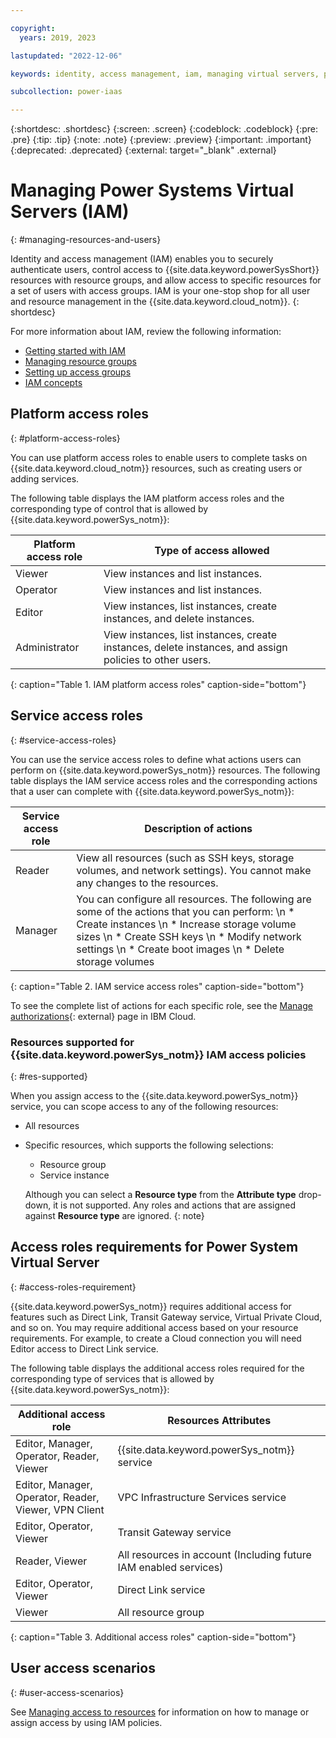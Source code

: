 ```yaml
---

copyright:
  years: 2019, 2023

lastupdated: "2022-12-06"

keywords: identity, access management, iam, managing virtual servers, platform access roles, user access scenarios

subcollection: power-iaas

---
```



{:shortdesc: .shortdesc}
{:screen: .screen}
{:codeblock: .codeblock}
{:pre: .pre}
{:tip: .tip}
{:note: .note}
{:preview: .preview}
{:important: .important}
{:deprecated: .deprecated}
{:external: target="_blank" .external}

# Managing Power Systems Virtual Servers (IAM)
{: #managing-resources-and-users}

Identity and access management (IAM) enables you to securely authenticate users, control access to {{site.data.keyword.powerSysShort}} resources with resource groups, and allow access to specific resources for a set of users with access groups. IAM is your one-stop shop for all user and resource management in the {{site.data.keyword.cloud_notm}}.
{: shortdesc}

For more information about IAM, review the following information:

- [Getting started with IAM](/docs/account?topic=account-access-getstarted)
- [Managing resource groups](/docs/account?topic=account-rgs)
- [Setting up access groups](/docs/account?topic=account-groups)
- [IAM concepts](/docs/account?topic=account-iamoverview)

## Platform access roles
{: #platform-access-roles}

You can use platform access roles to enable users to complete tasks on {{site.data.keyword.cloud_notm}} resources, such as creating users or adding services.

The following table displays the IAM platform access roles and the corresponding type of control that is allowed by {{site.data.keyword.powerSys_notm}}:

| Platform access role | Type of access allowed                                                                                  |
| -------------------- | ------------------------------------------------------------------------------------------------------- |
| Viewer               | View instances and list instances.                                                                      |
| Operator             | View instances and list instances.                                                                      |
| Editor               | View instances, list instances, create instances, and delete instances.                                 |
| Administrator        | View instances, list instances, create instances, delete instances, and assign policies to other users. |
{: caption="Table 1. IAM platform access roles" caption-side="bottom"}

## Service access roles
{: #service-access-roles}

You can use the service access roles to define what actions users can perform on {{site.data.keyword.powerSys_notm}} resources. The following table displays the IAM service access roles and the corresponding actions that a user can complete with {{site.data.keyword.powerSys_notm}}:

| Service access role | Description of actions |
|-----------|-------------------------|
| Reader | View all resources (such as SSH keys, storage volumes, and network settings). You cannot make any changes to the resources. |
| Manager | You can configure all resources. The following are some of the actions that you can perform: \n * Create instances \n * Increase storage volume sizes \n * Create SSH keys \n * Modify network settings \n * Create boot images \n * Delete storage volumes |
{: caption="Table 2. IAM service access roles" caption-side="bottom"}

To see the complete list of actions for each specific role, see the [Manage authorizations](https://cloud.ibm.com/iam/authorizations){: external} page in IBM Cloud.

### Resources supported for {{site.data.keyword.powerSys_notm}} IAM access policies
{: #res-supported}

When you assign access to the {{site.data.keyword.powerSys_notm}} service, you can scope access to any of the following resources:
- All resources
- Specific resources, which supports the following selections:
  - Resource group
  - Service instance
  
  Although you can select a **Resource type** from the **Attribute type** drop-down, it is not supported. Any roles and actions that are assigned against **Resource type** are ignored.
  {: note}


## Access roles requirements for Power System Virtual Server
{: #access-roles-requirement}

{{site.data.keyword.powerSys_notm}} requires additional access for features such as Direct Link, Transit Gateway service, Virtual Private Cloud, and so on. You may require additional access based on your resource requirements. For example, to create a Cloud connection you will need Editor access to Direct Link service.

The following table displays the additional access roles required for the corresponding type of services that is allowed by {{site.data.keyword.powerSys_notm}}:

| Additional access role | Resources Attributes                                                                                  |
| ---------------------- | ----------------------------------------------------------------------------------------------------- |
| Editor, Manager, Operator, Reader, Viewer               | {{site.data.keyword.powerSys_notm}} service                          |
| Editor, Manager, Operator, Reader, Viewer, VPN Client   | VPC Infrastructure Services service                                  |
| Editor, Operator, Viewer                                | Transit Gateway service                                              |
| Reader, Viewer                                          | All resources in account (Including future IAM enabled services)                    |
| Editor, Operator, Viewer                                | Direct Link service                                                  |
| Viewer                                                  | All resource group                                                   |
{: caption="Table 3. Additional access roles" caption-side="bottom"}
## User access scenarios
{: #user-access-scenarios}

See [Managing access to resources](/docs/iam?topic=iam-iammanidaccser) for information on how to manage or assign access by using IAM policies.